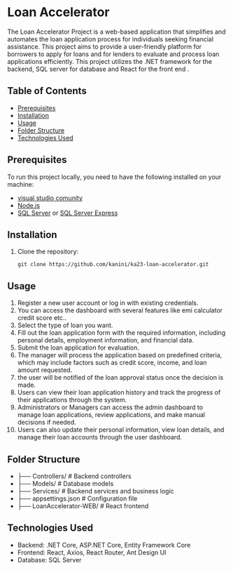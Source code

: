 # Loan Accelerator
The Loan Accelerator Project is a web-based application that simplifies and automates the loan application process for individuals seeking financial assistance. This project aims to provide a user-friendly platform for borrowers to apply for loans and for lenders to evaluate and process loan applications efficiently.
This project utilizes the .NET framework for the backend, SQL server for database and React for the front end .
## Table of Contents
- [Prerequisites](#prerequisites)
- [Installation](#installation)
- [Usage](#usage)
- [Folder Structure](#folder-structure)
- [Technologies Used](#technologies-used)

## Prerequisites

To run this project locally, you need to have the following installed on your machine:

- [visual studio comunity](https://visualstudio.microsoft.com/vs/community/)
- [Node.js](https://nodejs.org)
- [SQL Server](https://www.microsoft.com/sql-server) or [SQL Server Express](https://www.microsoft.com/sql-server/sql-server-downloads)

## Installation

1. Clone the repository:

   ```shell
   git clone https://github.com/kanini/ka23-loan-accelerator.git

## Usage

1. Register a new user account or log in with existing credentials.
2. You can access the dashboard with several features like emi calculator credit score etc..
3. Select the type of loan you want.
4. Fill out the loan application form with the required information, including personal details, employment information, and financial data.
5. Submit the loan application for evaluation.
6. The manager will process the application based on predefined criteria, which may include factors such as credit score, income, and loan amount requested.
7. the user will be notified of the loan approval status once the decision is made.
8. Users can view their loan application history and track the progress of their applications through the system.
11. Administrators or Managers can access the admin dashboard to manage loan applications, review applications, and make manual decisions if needed.
12. Users can also update their personal information, view loan details, and manage their loan accounts through the user dashboard.


## Folder Structure

- ├── Controllers/ # Backend controllers
- ├── Models/ # Database models
- ├── Services/ # Backend services and business logic
- ├── appsettings.json # Configuration file
- ├── LoanAccelerator-WEB/ # React frontend

## Technologies Used

- Backend: .NET Core, ASP.NET Core, Entity Framework Core
- Frontend: React, Axios, React Router, Ant Design UI
- Database: SQL Server


